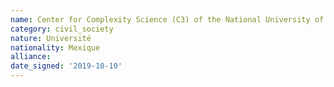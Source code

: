 ```yaml
---
name: Center for Complexity Science (C3) of the National University of Mexico (UNAM)
category: civil_society
nature: Université
nationality: Mexique
alliance: 
date_signed: '2019-10-10'
---
```

    
